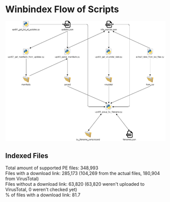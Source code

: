 # Winbindex Flow of Scripts

![winbindex-scripts-flow.png](winbindex-scripts-flow.png)

## Indexed Files

<!--FileStats-->
Total amount of supported PE files: 348,993  
Files with a download link: 285,173 (104,269 from the actual files, 180,904 from VirusTotal)  
Files without a download link: 63,820 (63,820 weren't uploaded to VirusTotal, 0 weren't checked yet)  
% of files with a download link: 81.7  
<!--/FileStats-->
